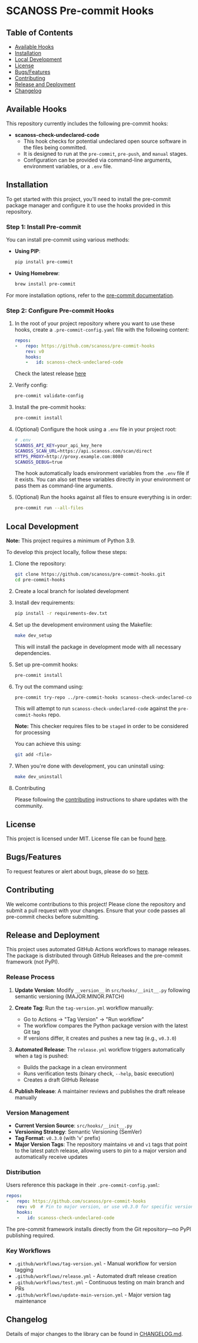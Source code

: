 # SCANOSS Pre-commit Hooks


## Table of Contents
- [Available Hooks](#available-hooks)
- [Installation](#installation)
- [Local Development](#local-development)
- [License](#license)
- [Bugs/Features](#bugsfeatures)
- [Contributing](#contributing)
- [Release and Deployment](#release-and-deployment)
- [Changelog](#changelog)

## Available Hooks
This repository currently includes the following pre-commit hooks:

- **scanoss-check-undeclared-code**
  - This hook checks for potential undeclared open source software in the files being committed.
  - It is designed to run at the `pre-commit`, `pre-push`, and `manual` stages.
  - Configuration can be provided via command-line arguments, environment variables, or a `.env` file.


## Installation
To get started with this project, you'll need to install the pre-commit package manager and configure it to use the hooks provided in this repository.

### Step 1: Install Pre-commit
You can install pre-commit using various methods:

- **Using PIP**:

  ```bash
  pip install pre-commit
  ```
  
- **Using Homebrew**:

  ```bash
  brew install pre-commit
  ```

For more installation options, refer to the [pre-commit documentation](https://pre-commit.com/).

### Step 2: Configure Pre-commit Hooks

1. In the root of your project repository where you want to use these hooks, create a `.pre-commit-config.yaml` file with the following content:

    ```yaml
    repos:
    -   repo: https://github.com/scanoss/pre-commit-hooks
        rev: v0
        hooks:
        -   id: scanoss-check-undeclared-code
    ```

    Check the latest release [here](https://github.com/scanoss/pre-commit-hooks/releases)

2. Verify config:

    ```bash
   pre-commit validate-config
   ```
   
3. Install the pre-commit hooks:

    ```bash
    pre-commit install
    ```

4. (Optional) Configure the hook using a `.env` file in your project root:

    ```bash
    # .env
    SCANOSS_API_KEY=your_api_key_here
    SCANOSS_SCAN_URL=https://api.scanoss.com/scan/direct
    HTTPS_PROXY=http://proxy.example.com:8080
    SCANOSS_DEBUG=true
    ```

    The hook automatically loads environment variables from the `.env` file if it exists. You can also set these variables directly in your environment or pass them as command-line arguments.

5. (Optional) Run the hooks against all files to ensure everything is in order:

    ```bash
    pre-commit run --all-files
    ```

## Local Development

**Note:** This project requires a minimum of Python 3.9.

To develop this project locally, follow these steps:

1. Clone the repository:
    ```bash
    git clone https://github.com/scanoss/pre-commit-hooks.git
    cd pre-commit-hooks
    ```
2. Create a local branch for isolated development

3. Install dev requirements:
    ```bash
   pip install -r requirements-dev.txt
    ```
4. Set up the development environment using the Makefile:
    ```bash
    make dev_setup
    ```
   This will install the package in development mode with all necessary dependencies.

5. Set up pre-commit hooks:
    ```bash
    pre-commit install
    ```
6. Try out the command using:
    ```bash
   pre-commit try-repo ../pre-commit-hooks scanoss-check-undeclared-code --verbose
    ```
   This will attempt to run `scanoss-check-undeclared-code` against the `pre-commit-hooks` repo.

    **Note:** This checker requires files to be `staged` in order to be considered for processing
   
    You can achieve this using:
    ```bash
   git add <file>
    ```

7. When you're done with development, you can uninstall using:
    ```bash
    make dev_uninstall
    ```

8. Contributing

   Please following the [contributing](#contributing) instructions to share updates with the community.

## License
This project is licensed under MIT. License file can be found [here](LICENSE).

## Bugs/Features
To request features or alert about bugs, please do so [here](https://github.com/scanoss/pre-commit-hooks/issues).

## Contributing
We welcome contributions to this project! Please clone the repository and submit a pull request with your changes. Ensure that your code passes all pre-commit checks before submitting.

## Release and Deployment

This project uses automated GitHub Actions workflows to manage releases. The package is distributed through GitHub Releases and the pre-commit framework (not PyPI).

### Release Process

1. **Update Version**: Modify `__version__` in `src/hooks/__init__.py` following semantic versioning (MAJOR.MINOR.PATCH)

2. **Create Tag**: Run the `tag-version.yml` workflow manually:
   - Go to Actions → "Tag Version" → "Run workflow"
   - The workflow compares the Python package version with the latest Git tag
   - If versions differ, it creates and pushes a new tag (e.g., `v0.3.0`)

3. **Automated Release**: The `release.yml` workflow triggers automatically when a tag is pushed:
   - Builds the package in a clean environment
   - Runs verification tests (binary check, `--help`, basic execution)
   - Creates a draft GitHub Release

4. **Publish Release**: A maintainer reviews and publishes the draft release manually

### Version Management

- **Current Version Source**: `src/hooks/__init__.py`
- **Versioning Strategy**: Semantic Versioning (SemVer)
- **Tag Format**: `v0.3.0` (with 'v' prefix)
- **Major Version Tags**: The repository maintains `v0` and `v1` tags that point to the latest patch release, allowing users to pin to a major version and automatically receive updates

### Distribution

Users reference this package in their `.pre-commit-config.yaml`:

```yaml
repos:
-   repo: https://github.com/scanoss/pre-commit-hooks
    rev: v0  # Pin to major version, or use v0.3.0 for specific version
    hooks:
    -   id: scanoss-check-undeclared-code
```

The pre-commit framework installs directly from the Git repository—no PyPI publishing required.

### Key Workflows

- `.github/workflows/tag-version.yml` - Manual workflow for version tagging
- `.github/workflows/release.yml` - Automated draft release creation
- `.github/workflows/test.yml` - Continuous testing on main branch and PRs
- `.github/workflows/update-main-version.yml` - Major version tag maintenance

## Changelog
Details of major changes to the library can be found in [CHANGELOG.md](CHANGELOG.md).
